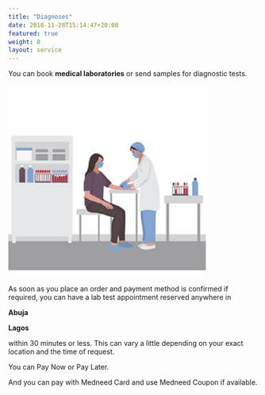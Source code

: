 ```yaml
---
title: "Diagnoses"
date: 2018-11-28T15:14:47+20:00 
featured: true
weight: 8
layout: service
---
```


You can book **medical laboratories** or send samples for diagnostic tests.

![Medical Diagnoses](/images/illustrations/diagnoses.jpg)

As soon as you place an order and payment method is confirmed if required, you can have a lab test appointment reserved anywhere in 

**Abuja**

**Lagos**

within 30 minutes or less. This can vary a little depending on your exact location and the time of request.

You can Pay Now or Pay Later.

And you can pay with Medneed Card and use Medneed Coupon if available.






